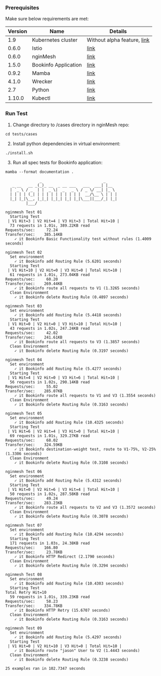 ### Prerequisites

Make sure below requirements are met:

| Version | Name | Details |
| --- | ------ | ------ |
|1.9|Kubernetes cluster|Without alpha feature, [link](https://istio.io/docs/setup/kubernetes/quick-start.html#google-kubernetes-engine)|
|0.6.0|Istio|[link](https://istio.io/docs/setup/kubernetes/quick-start.html)|
|0.6.0|nginMesh|[link](https://github.com/nginmesh/nginmesh/blob/master/README.md)|
|1.5.0|Bookinfo Application|[link](https://github.com/istio/istio/blob/master/samples/bookinfo/src)|
|0.9.2|Mamba|[link](https://github.com/nestorsalceda/mamba)|
|4.1.0|Wrecker|[link](https://github.com/wg/wrk)|
|2.7|Python|[link](https://www.python.org)|
|1.10.0|Kubectl|[link](https://kubernetes.io/docs/tasks/tools/install-kubectl/)|

### Run Test 
1. Change directory to /cases directory in nginMesh repo:
```
cd tests/cases
```
2. Install python dependencies in virtual environment:
```
./install.sh
```
3. Run all spec tests for Bookinfo application:

```
mamba --format documentation .
```
```
               _                           _
   _ __   __ _(_)_ __  _ __ ___   ___  ___| |__
  | `_ \ / _  | |  _ \|  _   _ \ / _ \/ __| |_ \
  | | | | (_| | | | | | | | | | |  __/\__ \ | | |
  |_| |_|\__, |_|_| |_|_| |_| |_|\___||___/_| |_|
         |___/

nginmesh Test 01
  Starting Test
 | V1 Hit=3 | V2 Hit=4 | V3 Hit=3 | Total Hit=10 |
  73 requests in 1.01s, 389.22KB read
Requests/sec:     72.24
Transfer/sec:    385.14KB
    ✓ it Bookinfo Basic Functionality test without rules (1.4009 seconds)

nginmesh Test 02
  Set environment
    ✓ it Bookinfo add Routing Rule (5.6201 seconds)
  Starting Test
 | V1 Hit=10 | V2 Hit=0 | V3 Hit=0 | Total Hit=10 |
  61 requests in 1.01s, 273.04KB read
Requests/sec:     60.20
Transfer/sec:    269.44KB
    ✓ it Bookinfo route all requests to V1 (1.3265 seconds)
  Clean Environment
    ✓ it Bookinfo delete Routing Rule (0.4897 seconds)

nginmesh Test 03
  Set environment
    ✓ it Bookinfo add Routing Rule (5.4418 seconds)
  Starting Test
 | V1 Hit=0 | V2 Hit=0 | V3 Hit=10 | Total Hit=10 |
  43 requests in 1.02s, 247.24KB read
Requests/sec:     42.02
Transfer/sec:    241.61KB
    ✓ it Bookinfo route all requests to V3 (1.3857 seconds)
  Clean Environment
    ✓ it Bookinfo delete Routing Rule (0.3197 seconds)

nginmesh Test 04
  Set environment
    ✓ it Bookinfo add Routing Rule (5.4277 seconds)
  Starting Test
 | V1 Hit=4 | V2 Hit=0 | V3 Hit=6 | Total Hit=10 |
  56 requests in 1.02s, 290.14KB read
Requests/sec:     55.02
Transfer/sec:    285.07KB
    ✓ it Bookinfo route all requests to V1 and V3 (1.3554 seconds)
  Clean Environment
    ✓ it Bookinfo delete Routing Rule (0.3163 seconds)

nginmesh Test 05
  Set environment
    ✓ it Bookinfo add Routing Rule (10.4325 seconds)
  Starting Test
 | V1 Hit=6 | V2 Hit=4 | V3 Hit=0 | Total Hit=10 |
  69 requests in 1.01s, 329.27KB read
Requests/sec:     68.02
Transfer/sec:    324.59KB
    ✓ it Bookinfo destination-weight test, route to V1-75%, V2-25% (1.3306 seconds)
  Clean Environment
    ✓ it Bookinfo delete Routing Rule (0.3108 seconds)

nginmesh Test 06
  Set environment
    ✓ it Bookinfo add Routing Rule (5.4312 seconds)
  Starting Test
 | V1 Hit=0 | V2 Hit=6 | V3 Hit=4 | Total Hit=10 |
  50 requests in 1.02s, 287.58KB read
Requests/sec:     49.24
Transfer/sec:    283.23KB
    ✓ it Bookinfo route all requests to V2 and V3 (1.3572 seconds)
  Clean Environment
    ✓ it Bookinfo delete Routing Rule (0.3078 seconds)

nginmesh Test 07
  Set environment
    ✓ it Bookinfo add Routing Rule (10.4294 seconds)
  Starting Test
  171 requests in 1.03s, 24.38KB read
Requests/sec:    166.80
Transfer/sec:     23.78KB
    ✓ it Bookinfo HTTP Redirect (2.1790 seconds)
  Clean Environment
    ✓ it Bookinfo delete Routing Rule (0.3294 seconds)

nginmesh Test 08
  Set environment
    ✓ it Bookinfo add Routing Rule (10.4303 seconds)
  Starting Test
Total Retry Hit=10
  59 requests in 1.01s, 339.23KB read
Requests/sec:     58.23
Transfer/sec:    334.78KB
    ✓ it Bookinfo HTTP Retry (15.6707 seconds)
  Clean Environment
    ✓ it Bookinfo delete Routing Rule (0.3163 seconds)

nginmesh Test 09
  Set environment
    ✓ it Bookinfo add Routing Rule (5.4297 seconds)
  Starting Test
 | V1 Hit=0 | V2 Hit=10 | V3 Hit=0 | Total Hit=10 |
    ✓ it Bookinfo route "jason" User to V2 (1.4443 seconds)
  Clean Environment
    ✓ it Bookinfo delete Routing Rule (0.3238 seconds)

25 examples ran in 102.7347 seconds
```

